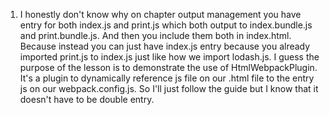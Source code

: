 1. I honestly don't know why on chapter output management you have 
   entry for both index.js and print.js which both output to 
   index.bundle.js and print.bundle.js. And then you include them
   both in index.html. Because instead you can just have index.js 
   entry because you already imported print.js to index.js just like
   how we import lodash.js. I guess the purpose of the lesson is 
   to demonstrate the use of HtmlWebpackPlugin. It's a plugin 
   to dynamically reference js file on our .html file to the 
   entry js on our webpack.config.js. So I'll just follow the guide
   but I know that it doesn't have to be double entry.
